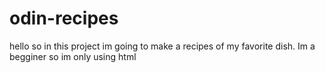 # odin-recipes
hello so in this project im going to make a recipes of my favorite dish. Im a begginer so im only using html